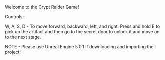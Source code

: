 Welcome to the Crypt Raider Game!

Controls:-

W, A, S, D - To move forward, backward, left, and right.
Press and hold E to pick up the artifact and then go to the secret door to unlock it and move on to the next stage.

NOTE - Please use Unreal Engine 5.0.1 if downloading and importing the project!

